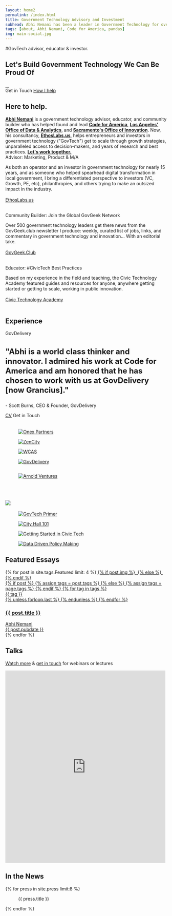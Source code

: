 ```yaml
---
layout: home2
permalink: /index.html
title: Government Technology Advisory and Investment
subhead: Abhi Nemani has been a leader in Government Technology for over a decade. He runs the GovTech consultancy, EthosLabs, designed to accelerate good government through great technology, where he has consulted with dozens of cities and startups on growth, product, and innovation. The Public Innovation Academy and GovGeek Club openly share the knowledge from government technology leaders for everyone to access.
tags: [about, Abhi Nemani, Code for America, pandas]
img: main-social.jpg
---
```

<section class="banner-section" style="background-image: url(../img/GD-shot.jpg);">
	<div class="wrap wrap-center ">
		<div class="wrap_float">
			<div class="section-content">
				<div class="location">#GovTech advisor, educator & investor. </div>
				<h2 class="page-title">
					Let's Build Government Technology We Can Be Proud Of
				</h2>
				<div class="socials">
					<a class="soc-link" href="https://twitter.com/@abhinemani">
						<img src="{{site.url}}/img/twitter-soc-icon.svg" class="img-svg" alt="">
					</a>
					<a class="soc-link" href="https://linkedin.com/in/abhinemani">
						<img src="{{site.url}}/img/linkedin-icon.png" class="img-svg" alt="">
					</a>
					<a class="soc-link" href="mailto:abhi.nemani@gmail.com">
						<img src="{{site.url}}/img/email-icon.png" class="img-svg" alt="">
					</a>
					<a class="soc-link" href="https://github.com/abhinemani">
						<img src="{{site.url}}/img/github-icon.png" class="img-svg" alt="">
					</a>
				</div>
				<div class="buttons">
					<a class="btn getModal" data-href="#contact-us"  onclick="gtag('event', 'Contact', {
  'event_category': 'button',
  'event_label': 'home'});"><span>Get in Touch</span></a>	
					<a href="/consulting/" class="btn border-btn"><span>How I help</span></a>				 
				</div>
			</div>
		</div>
	</div>
</section>
<section class="faq-section section">
	<div class="wrap">
		<div class="wrap_float">
			<div class="section-left">
				<h2 class="title">Here to help.</h2>
				<div class="subtitle"><a style="font-weight: bold;" href="https://abhinemani.com/about">Abhi Nemani</a> is a government technology advisor, educator, and community builder who has helped found and lead <a href="https://codeforamerica.org" style="font-weight: bold;">Code for America</a>, <a style="font-weight: bold;" href="https://data.lacity.org">Los Angeles' Office of Data & Analytics</a>, and <a href="https://www.cityofsacramento.org/City-Manager/Divisions-Programs/Innovation-Economic-Development" style="font-weight: bold;">Sacramento's Office of Innovation</a>. Now, his consultancy, <a href="https://abhinemani.com/consulting" style="font-weight: bold;">EthosLabs.us</a>, helps entrepreneurs and investors in government technology ("GovTech") get to scale through growth strategies, unparalleled access to decision-makers, and years of research and best practices. <a href="https://abhinemani.com/contact" style="font-weight: bold;">Let's work together.</a></div>
			</div>
			<div class="section-right">
				<div class="accordion-block with-border">
					<div class="accordion-item">
						<div class="accordion-item-title">
							<span>
								Advisor: Marketing, Product & M/A
							</span>
						</div>
						<div class="accordion-item-content">
							<p>As both an operator and an investor in government technology for nearly 15 years, and as someone who helped spearhead digital transformation in local government, I bring a differentiated perspective to investors (VC, Growth, PE, etc), philanthropies, and others trying to make an outsized impact in the industry.
<br><br>
								<a class="btn" href="/consulting/"><span>EthosLabs.us</span></a>
							<br><br></p>
						</div>
					</div>
					<div class="accordion-item">
						<div class="accordion-item-title">
							<span>
								Community Builder: Join the Global GovGeek Network
							</span>
						</div>
						<div class="accordion-item-content">
							<p>
								Over 500 government technology leaders get there news from the GovGeek.club newsletter I produce: weekly, curated list of jobs, links, and commentary in government technology and innovation... With an editorial take.<br><br>
								<a class="btn" href="/community/"><span>GovGeek.Club</span>
							</a><br><br></p>
						</div>
					</div>
					<div class="accordion-item">
						<div class="accordion-item-title">
							<span>
								Educator: #CivicTech Best Practices
							</span>
						</div>
						<div class="accordion-item-content">
							<p>Based on my experience in the field and teaching, the Civic Technology Academy featured guides and resources for anyone, anywhere getting started or getting to scale, working in public innovation.<br><br>
								<a class="btn" href="/academy/"><span>Civic Technology Academy</span>
							</a><br><br></p>
						</div> 
					</div>
				</div>
			</div>
		</div>
	</div>
</section>
<section class="banner-section" style="background-image: url(/img/ethos-back.jpg);">
	<div class="wrap wrap-center">
		<div class="wrap_float" style="min-height: 400px">
			<div class="section-content">
				<h2 class="page-title">Experience</h2>
				<div class="location">GovDelivery</div>
				<h3 class="page-title" style="font-size: 24px; line-height: 30px;">
					"Abhi is a world class thinker and innovator. I admired his work at Code for America and am honored that he has chosen to work with us at GovDelivery [now Grancius]."
				</h3>
				<p class="subtitle">
					- Scott Burns, CEO & Founder, GovDelivery
				</p>	
			<div class="buttons" style="padding-bottom: 20px;">
				<a href="{{ site.url }}/cv/" class="btn"><span>CV</span></a>
				<a class="btn getModal border-btn" data-href="#contact-us"><span>Get in Touch</span></a>					 
			</div>			
				<div class="block-columns gallery-columns columns-4">
					<div class="block-column">
						<figure class="block-caption img-caption">
							<div class="img-wrap">
								<a href="https://onex.com"><img src="/img/startups/onex-white.png" alt="Onex Partners"></a>
							</div>
						</figure>
					</div>
					<div class="block-column">
						<figure class="block-caption img-caption">
							<div class="img-wrap">
								<a href="https://zencity.io"><img src="/img/startups/zencity-new-light.png" alt="ZenCity"></a>
							</div>
						</figure>
					</div>
					<div class="block-column">
						<figure class="block-caption img-caption">
							<div class="img-wrap">
								<a href="https://www.wcas.com/"><img src="/img/wcas-white.png" alt="WCAS"></a>
							</div>
						</figure>
					</div>
					<div class="block-column">
						<figure class="block-caption img-caption">
							<div class="img-wrap">
								<a href="https://govdelivery.com"><img src="/img/startups/gd.png" alt="GovDelivery"></a>
							</div>
						</figure>
					</div>
					<div class="block-column">
						<figure class="block-caption img-caption">
							<div class="img-wrap">
								<a href="https://codeforamerica.org"><img src="/img/startups/codeforamerica.png" alt=""></a>
							</div>
						</figure>
					</div>
					<div class="block-column">
						<figure class="block-caption img-caption">
							<div class="img-wrap">
								<a href="https://www.arnoldventures.org/"><img src="/img/startups/arnold.png" alt="Arnold Ventures"></a>
							</div>
						</figure>
					</div>
					<div class="block-column">
						<figure class="block-caption img-caption">
							<div class="img-wrap">
								<a href="https://polco.us"><img src="/img/startups/polco-new.png" alt=""></a>
							</div>
						</figure>
					</div>
					<div class="block-column">
						<figure class="block-caption img-caption">
							<div class="img-wrap">
								<a href="https://spidrtech.com"><img src="/img/startups/spidr.png" alt=""></a>
							</div>
						</figure>
					</div>
				</div>
			</div>
		</div>
	</div>
</section>
<div class="author-body">
	<div class="wrap">
		<div class="wrap_float">
			<div class="wp-content">
				<div class="wrap wrap-center">
					<h2><a href="/academy"><img src="{{site.url}}/img/cta-color.png" style="margin: 10px auto 0px auto; max-width: 350px;"></a></h2>
					<div class="block-columns gallery-columns columns-4 wide-columns lightgallery-off">
						<div class="block-column">
							<figure class="block-caption img-caption">
								<div class="img-wrap">
									<a href="{{site.url}}/academy/primer/">
										<img src="{{site.url}}/img/lessons/1.png" alt="GovTech Primer">
									</a>
								</div>
							</figure>
						</div>
						<div class="block-column">
							<figure class="block-caption img-caption">
								<div class="img-wrap">
									<a href="{{site.url}}/academy/city-hall/"><img src="{{site.url}}/img/lessons/8.png" alt="City Hall 101"></a>
								</div>
							</figure>
						</div>
						<div class="block-column">
							<figure class="block-caption img-caption">
								<div class="img-wrap">
									<a href="{{site.url}}/academy/careers/"><img src="{{site.url}}/img/lessons/10.png" alt="Getting Started in Civic Tech"></a>
								</div>
							</figure>
						</div>
						<div class="block-column">
							<figure class="block-caption img-caption">
								<div class="img-wrap">
									<a href="{{site.url}}/academy/data-policy"><img src="{{site.url}}/img/lessons/7.png" alt="Data Driven Policy Making"></a>
								</div>
							</figure>
						</div>
					</div>
				</div>
			</div>
			<div class="author-body">
				<div class="wrap">
					<div class="wrap_float">
						<div class="wp-content">
							<div class="wrap wrap-center">
								<h2>Featured Essays</h2>
							</div>
						</div>
					</div>
				</div>
			</div>
			<div class="post-items-list posts-two-columns">
				{% for post in site.tags.Featured limit: 4 %}
				<a href="{{post.url}}" class="post-item">	
					{% if post.img  %}
					<img src="{{ site.url}}/img/{{post.img}}" alt="" class="post-bg-img">
					{% else %}
					<img src="{{ site.url}}/img/placeholder.jpg" alt="" class="post-bg-img">
					{% endif  %}
					<div class="post-tags">
						{% if post %}
						{% assign tags = post.tags %}
						{% else %}
						{% assign tags = page.tags %}
						{% endif %}
						{% for tag in tags %}
						<div class="tag">{{ tag }}</div>
						{% unless forloop.last %}&nbsp;{% endunless %}
						{% endfor %}
					</div>
					<h3 class="post-title">
						{{ post.title }}
					</h3>
					<div class="post-info">
						<div class="post-author post-info-author">
							<div class="author-image">
								<img src="{{site.url}}/img/headshot.jpg" alt="" class="image-cover">
							</div>
							<span>Abhi Nemani</span>
						</div>
						<div class="post-date post-info-date">
							{{ post.pubdate }}
						</div>
					</div>
				</a>
				{% endfor %}
			</div>
		</div>
	</div>
	<section class="banner-section" style="background-image: url(/img/blog-back.jpg);">
	    <div class="wrap wrap-center">
	        <div class="wrap_float">
	            <div class="section-content">
					<h2 class="page-title">Talks</h2>
					<p class="subtitle"><a href="https://abhinemani.com/talks">Watch more</a> & <a href="https://abhinemani.com/contact">get in touch</a> for webinars or lectures</p>
						<div class="container-iframe"><iframe width="500" height="600" class="responsive-iframe" src="https://www.youtube.com/embed/2qcmoD0qLSQ" title="YouTube video player" frameborder="0" allow="accelerometer; autoplay; clipboard-write; encrypted-media; gyroscope; picture-in-picture" allowfullscreen=""></iframe></div>
	            </div>
	        </div>
	    </div>
	</section>
	<div class="author-body">
		<div class="wrap">
			<div class="wrap_float">
				<div class="wp-content">
					<div class="wrap wrap-center">
						<h2>In the News</h2>
						<div class="block-columns gallery-columns columns-4">
							{% for press in site.press limit:8 %}  
							<div class="block-column">
								<figure class="block-caption img-caption">
									<div class="img-wrap">
										<a href="{{ press.url }}"><img src="{{site.url}}/img/{{ press.image.thumb }}" alt=""></a>
									</div>
									<figcaption class="caption-text">{{ press.title }}</figcaption>
								</figure>
							</div>
							{% endfor %}
						</div>
					</div>
				</div>
			</div>
		</div>
	</div>
</div>